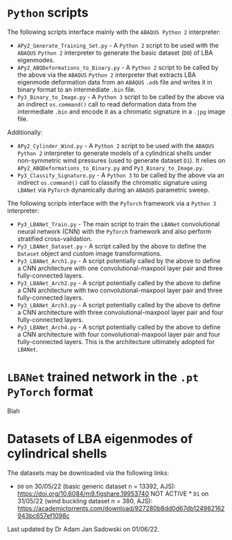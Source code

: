 # `Python` scripts
The following scripts interface mainly with the `ABAQUS Python 2` interpreter:
* `APy2_Generate_Training_Set.py` - A `Python 2` script to be used with the `ABAQUS` `Python 2` interpreter to generate the basic dataset (`D0`) of LBA eigenmodes.
* `APy2_ABQDeformations_to_Binary.py` - A `Python 2` script to be called by the above via the `ABAQUS` `Python 2` interpreter that extracts LBA eigenmode deformation data from an `ABAQUS` `.odb` file and writes it in binary format to an intermediate `.bin` file.
* `Py3_Binary_to_Image.py` - A `Python 3` script to be called by the above via an indirect `os.command()` call to read deformation data from the intermediate `.bin` and encode it as a chromatic signature in a `.jpg` image file.

Additionally:
* `APy2_Cylinder_Wind.py` - A `Python 2` script to be used with the `ABAQUS` `Python 2` interpreter to generate models of a cylindrical shells under non-symmetric wind pressures (used to generate dataset `D1`). It relies on `APy2_ABQDeformations_to_Binary.py` and `Py3_Binary_to_Image.py`.
* `Py3_Classify_Signature.py` - A `Python 3` to be called by the above via an indirect `os.command()` call to classify the chromatic signature using `LBANet` via `PyTorch` dynamically during an `ABAQUS` parametric sweep. 

The following scripts interface with the `PyTorch` framework via a `Python 3` interpreter:
* `Py3_LBANet_Train.py` - The main script to train the `LBANet` convolutional neural network (CNN) with the `PyTorch` framework and also perform stratified cross-validation.
* `Py3_LBANet_Dataset.py` - A script called by the above to define the `Dataset` object and custom image transformations.
* `Py3_LBANet_Arch1.py` - A script potentially called by the above to define a CNN architecture with one convolutional-maxpool layer pair and three fully-connected layers.
* `Py3_LBANet_Arch2.py` - A script potentially called by the above to define a CNN architecture with two convolutional-maxpool layer pair and three fully-connected layers.
* `Py3_LBANet_Arch3.py` - A script potentially called by the above to define a CNN architecture with three convolutional-maxpool layer pair and four fully-connected layers.
* `Py3_LBANet_Arch4.py` - A script potentially called by the above to define a CNN architecture with four convolutional-maxpool layer pair and four fully-connected layers. This is the architecture ultimately adopted for `LBANet`.

# `LBANet` trained network in the `.pt` `PyTorch` format
Blah

# Datasets of LBA eigenmodes of cylindrical shells
The datasets may be downloaded via the following links:
* `D0` on 30/05/22 (basic generic dataset n = 13392, AJS): https://doi.org/10.6084/m9.figshare.19953740
NOT ACTIVE * `D1` on 31/05/22 (wind buckling dataset n = 380, AJS): https://academictorrents.com/download/927280b8dd0d67db124982162943bc657ef1098c


Last updated by Dr Adam Jan Sadowski on 01/06/22.
